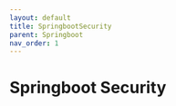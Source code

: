 ```yaml
---
layout: default
title: SpringbootSecurity
parent: Springboot
nav_order: 1
---
```


# Springboot Security
